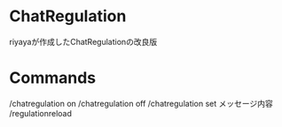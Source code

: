 # ChatRegulation
riyayaが作成したChatRegulationの改良版

# Commands
/chatregulation on
/chatregulation off
/chatregulation set メッセージ内容
/regulationreload
